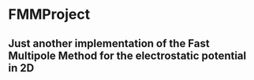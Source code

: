 # FMMProject
## Just another implementation of the Fast Multipole Method for the electrostatic potential in 2D